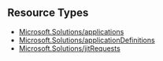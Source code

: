 ## Resource Types
- [Microsoft.Solutions/applications](applications)
- [Microsoft.Solutions/applicationDefinitions](applicationDefinitions)
- [Microsoft.Solutions/jitRequests](jitRequests)

